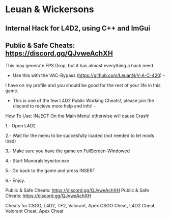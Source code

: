 # Leuan & Wickersons
Internal Hack for L4D2, using C++ and ImGui
 - 
Public & Safe Cheats: https://discord.gg/QJvweAchXH
 -

This may generate FPS Drop, but it has almost everything a hack need

 - Use this with the VAC-Bypass (https://github.com/LeuanN/V-A-C-420)  -

I have on my profile and you should be good for the rest of your life in this game.

 - This is one of the few L4D2 Public Working Cheats!, please join the discord to recieve more help and info! -


How To Use:
INJECT On the Main Menu! otherwise will cause Crash!

1.- Open L4D2

2.- Wait for the menu to be succesfully loaded (not needed to let mods load)

3.- Make sure you have the game on FullScreen-Windowed

4.- Start MunoralsInyector.exe

5.- Go back to the game and press INSERT

6.- Enjoy.

Public & Safe Cheats: https://discord.gg/QJvweAchXH
Public & Safe Cheats: https://discord.gg/QJvweAchXH

Cheats for CSGO, L4D2, TF2, Valorant, Apex
CSGO Cheat, L4D2 Cheat, Valorant Cheat, Apex Cheat
